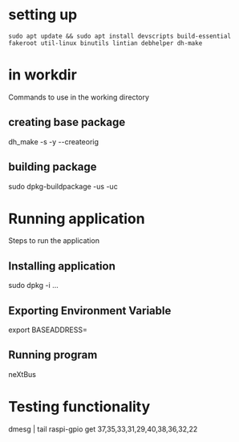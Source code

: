 # setting up
	sudo apt update && sudo apt install devscripts build-essential fakeroot util-linux binutils lintian debhelper dh-make

# in workdir
Commands to use in the working directory
## creating base package
dh_make -s -y --createorig
## building package
sudo dpkg-buildpackage -us -uc

# Running application
Steps to run the application
## Installing application
sudo dpkg -i ...
## Exporting Environment Variable
export BASEADDRESS=<ip of the backend>
## Running program
neXtBus

# Testing functionality
dmesg | tail
raspi-gpio get 37,35,33,31,29,40,38,36,32,22